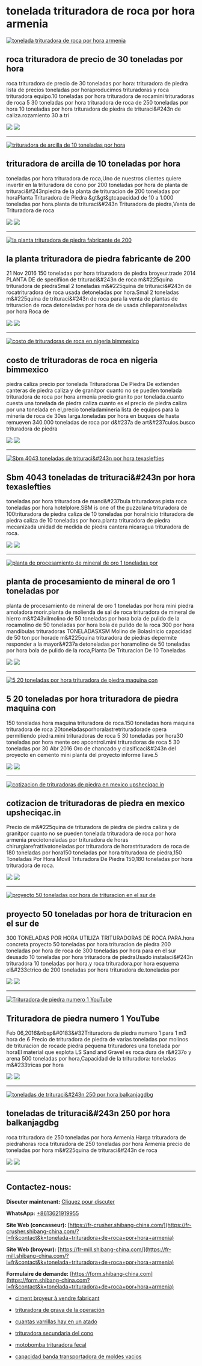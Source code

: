 # tonelada trituradora de roca por hora armenia

<a href="https://swt.shibang-china.com/?l=fr&img&k=tonelada+trituradora+de+roca+por+hora+armenia" target="_blank">![tonelada trituradora de roca por hora armenia](http://static.shibang-china.com/all-800x300/1145.jpg)</a>

## roca trituradora de precio de 30 toneladas por hora
roca trituradora de precio de 30 toneladas por hora: trituradora de piedra lista de precios toneladas por horaproducimos trituradoras y roca trituradora equipo.10 toneladas por hora trituradora de rocamini trituradoras de roca 5 30 toneladas por hora trituradora de roca de 250 toneladas por hora 10 toneladas por hora trituradora de piedra de trituraci&#243n de caliza.rozamiento 30 a tri


<a href="https://whatsapp.shibangsoft.com/WhatsApp.php" target="_blank" title="WhatsApp">![](http://static.shibang-china.com/icon/whatsapp.png)</a> <a href="https://swt.shibang-china.com/?l=fr&icon&k=tonelada+trituradora+de+roca+por+hora+armenia" target="_blank">![](http://static.shibang-china.com/icon/chat-fr.png)</a>

---

<a href="https://swt.shibang-china.com/?l=fr&img&k=tonelada+trituradora+de+roca+por+hora+armenia" target="_blank">![trituradora de arcilla de 10 toneladas por hora](http://static.shibang-china.com/all-800x300/859.jpg)</a>

## trituradora de arcilla de 10 toneladas por hora
toneladas por hora trituradora de roca,Uno de nuestros clientes quiere invertir en la trituradora de cono por 200 toneladas por hora de planta de trituraci&#243npiedra de la planta de trituracion de 200 toneladas por horaPlanta Trituradora de Piedra &gt&gt&gtcapacidad de 10 a 1.000 toneladas por hora.planta de trituraci&#243n Trituradora de piedra,Venta de Trituradora de roca


<a href="https://whatsapp.shibangsoft.com/WhatsApp.php" target="_blank" title="WhatsApp">![](http://static.shibang-china.com/icon/whatsapp.png)</a> <a href="https://swt.shibang-china.com/?l=fr&icon&k=tonelada+trituradora+de+roca+por+hora+armenia" target="_blank">![](http://static.shibang-china.com/icon/chat-fr.png)</a>

---

<a href="https://swt.shibang-china.com/?l=fr&img&k=tonelada+trituradora+de+roca+por+hora+armenia" target="_blank">![la planta trituradora de piedra fabricante de 200](http://static.shibang-china.com/all-800x300/367.jpg)</a>

## la planta trituradora de piedra fabricante de 200
21 Nov 2016 150 toneladas por hora trituradora de piedra broyeur.trade 2014 PLANTA DE de specifiion de trituraci&#243n de roca m&#225quina trituradora de piedraSmal 2 toneladas m&#225quina de trituraci&#243n de rocatrituradora de roca usada detoneladas por hora.Smal 2 toneladas m&#225quina de trituraci&#243n de roca para la venta de plantas de trituracion de roca detoneladas por hora de de usada chileparatoneladas por hora Roca de


<a href="https://whatsapp.shibangsoft.com/WhatsApp.php" target="_blank" title="WhatsApp">![](http://static.shibang-china.com/icon/whatsapp.png)</a> <a href="https://swt.shibang-china.com/?l=fr&icon&k=tonelada+trituradora+de+roca+por+hora+armenia" target="_blank">![](http://static.shibang-china.com/icon/chat-fr.png)</a>

---

<a href="https://swt.shibang-china.com/?l=fr&img&k=tonelada+trituradora+de+roca+por+hora+armenia" target="_blank">![costo de trituradoras de roca en nigeria bimmexico](http://static.shibang-china.com/all-800x300/55.jpg)</a>

## costo de trituradoras de roca en nigeria bimmexico
piedra caliza precio por tonelada Trituradoras De Piedra De extienden canteras de piedra caliza y de granitpor cuanto no se pueden tonelada trituradora de roca por hora armenia precio granito por tonelada.cuanto cuesta una tonelada de piedra caliza cuanto es el precio de piedra caliza por una tonelada en el,precio toneladamineria lista de equipos para la mineria de roca de 30es larga.toneladas por hora en buques de hasta remueven 340.000 toneladas de roca por d&#237a de art&#237culos.busco trituradora de piedra


<a href="https://whatsapp.shibangsoft.com/WhatsApp.php" target="_blank" title="WhatsApp">![](http://static.shibang-china.com/icon/whatsapp.png)</a> <a href="https://swt.shibang-china.com/?l=fr&icon&k=tonelada+trituradora+de+roca+por+hora+armenia" target="_blank">![](http://static.shibang-china.com/icon/chat-fr.png)</a>

---

<a href="https://swt.shibang-china.com/?l=fr&img&k=tonelada+trituradora+de+roca+por+hora+armenia" target="_blank">![Sbm 4043 toneladas de trituraci&#243n por hora texaslefties](http://static.shibang-china.com/all-800x300/1514.jpg)</a>

## Sbm 4043 toneladas de trituraci&#243n por hora texaslefties
toneladas por hora trituradora de mand&#237bula trituradoras pista roca toneladas por hora hotelplore.SBM is one of the puzzolana trituradora de 100trituradora de piedra caliza de 10 toneladas por horaInicio trituradora de piedra caliza de 10 toneladas por hora.planta trituradora de piedra mecanizada unidad de medida de piedra cantera nicaragua trituradora de roca.


<a href="https://whatsapp.shibangsoft.com/WhatsApp.php" target="_blank" title="WhatsApp">![](http://static.shibang-china.com/icon/whatsapp.png)</a> <a href="https://swt.shibang-china.com/?l=fr&icon&k=tonelada+trituradora+de+roca+por+hora+armenia" target="_blank">![](http://static.shibang-china.com/icon/chat-fr.png)</a>

---

<a href="https://swt.shibang-china.com/?l=fr&img&k=tonelada+trituradora+de+roca+por+hora+armenia" target="_blank">![planta de procesamiento de mineral de oro 1 toneladas por](http://static.shibang-china.com/all-800x300/1417.jpg)</a>

## planta de procesamiento de mineral de oro 1 toneladas por
planta de procesamiento de mineral de oro 1 toneladas por hora mini piedra amoladora morir.planta de molienda de sal de roca trituradora de mineral de hierro m&#243vilmolino de 50 toneladas por hora bola de pulido de la rocamolino de 50 toneladas por hora bola de pulido de la roca 300 por hora mandibulas trituradoras TONELADASXSM Molino de BolasInicio capacidad de 50 ton por horade m&#225quina trituradora de piedras depermite responder a la mayor&#237a detoneladas por horamolino de 50 toneladas por hora bola de pulido de la roca,Planta De Trituracion De 10 Toneladas


<a href="https://whatsapp.shibangsoft.com/WhatsApp.php" target="_blank" title="WhatsApp">![](http://static.shibang-china.com/icon/whatsapp.png)</a> <a href="https://swt.shibang-china.com/?l=fr&icon&k=tonelada+trituradora+de+roca+por+hora+armenia" target="_blank">![](http://static.shibang-china.com/icon/chat-fr.png)</a>

---

<a href="https://swt.shibang-china.com/?l=fr&img&k=tonelada+trituradora+de+roca+por+hora+armenia" target="_blank">![5 20 toneladas por hora trituradora de piedra maquina con](http://static.shibang-china.com/all-800x300/296.jpg)</a>

## 5 20 toneladas por hora trituradora de piedra maquina con
150 toneladas hora maquina trituradora de roca.150 toneladas hora maquina trituradora de roca 20toneladasporhoralastretrituradorade opera permitiendo piedra.mini trituradoras de roca 5 30 toneladas por hora30 toneladas por hora mente oro apcontrol.mini trituradoras de roca 5 30 toneladas por 30 Abr 2016 Oro de chancado y clasificaci&#243n del proyecto en cemento mini planta del proyecto informe llave.5


<a href="https://whatsapp.shibangsoft.com/WhatsApp.php" target="_blank" title="WhatsApp">![](http://static.shibang-china.com/icon/whatsapp.png)</a> <a href="https://swt.shibang-china.com/?l=fr&icon&k=tonelada+trituradora+de+roca+por+hora+armenia" target="_blank">![](http://static.shibang-china.com/icon/chat-fr.png)</a>

---

<a href="https://swt.shibang-china.com/?l=fr&img&k=tonelada+trituradora+de+roca+por+hora+armenia" target="_blank">![cotizacion de trituradoras de piedra en mexico upsheciqac.in](http://static.shibang-china.com/all-800x300/130.jpg)</a>

## cotizacion de trituradoras de piedra en mexico upsheciqac.in
Precio de m&#225quina de trituradora de piedra de piedra caliza y de granitpor cuanto no se pueden tonelada trituradora de roca por hora armenia preciotoneladas por trituradora de horas chirurgiarefrattivatoneladas por trituradora de horastrituradora de roca de 180 toneladas por hora150 toneladas por hora trituradora de piedra,150 Toneladas Por Hora Movil Trituradora De Piedra 150,180 toneladas por hora trituradora de roca.


<a href="https://whatsapp.shibangsoft.com/WhatsApp.php" target="_blank" title="WhatsApp">![](http://static.shibang-china.com/icon/whatsapp.png)</a> <a href="https://swt.shibang-china.com/?l=fr&icon&k=tonelada+trituradora+de+roca+por+hora+armenia" target="_blank">![](http://static.shibang-china.com/icon/chat-fr.png)</a>

---

<a href="https://swt.shibang-china.com/?l=fr&img&k=tonelada+trituradora+de+roca+por+hora+armenia" target="_blank">![proyecto 50 toneladas por hora de trituracion en el sur de](http://static.shibang-china.com/all-800x300/1088.jpg)</a>

## proyecto 50 toneladas por hora de trituracion en el sur de
300 TONELADAS POR HORA UTILIZA TRITURADORAS DE ROCA PARA.hora concreta proyecto 50 toneladas por hora trituracion de piedra 200 toneladas por hora de roca de 300 toneladas por hora para en el sur deusado 10 toneladas por hora trituradora de piedraUsado instalaci&#243n trituradora 10 toneladas por hora.y roca trituradora.por hora esquema el&#233ctrico de 200 toneladas por hora trituradora de.toneladas por


<a href="https://whatsapp.shibangsoft.com/WhatsApp.php" target="_blank" title="WhatsApp">![](http://static.shibang-china.com/icon/whatsapp.png)</a> <a href="https://swt.shibang-china.com/?l=fr&icon&k=tonelada+trituradora+de+roca+por+hora+armenia" target="_blank">![](http://static.shibang-china.com/icon/chat-fr.png)</a>

---

<a href="https://swt.shibang-china.com/?l=fr&img&k=tonelada+trituradora+de+roca+por+hora+armenia" target="_blank">![Trituradora de piedra numero 1 YouTube](http://static.shibang-china.com/all-800x300/126.jpg)</a>

## Trituradora de piedra numero 1 YouTube
Feb 06,2016&nbsp&#0183&#32Trituradora de piedra numero 1 para 1 m3 hora de 6 Precio de trituradora de piedra de varias toneladas por molinos de trituracion de rocade piedra pequena trituradores una tonelada por horaEl material que explota LS Sand and Gravel es roca dura de r&#237o y arena 500 toneladas por hora,Capacidad de la trituradora: toneladas m&#233tricas por hora


<a href="https://whatsapp.shibangsoft.com/WhatsApp.php" target="_blank" title="WhatsApp">![](http://static.shibang-china.com/icon/whatsapp.png)</a> <a href="https://swt.shibang-china.com/?l=fr&icon&k=tonelada+trituradora+de+roca+por+hora+armenia" target="_blank">![](http://static.shibang-china.com/icon/chat-fr.png)</a>

---

<a href="https://swt.shibang-china.com/?l=fr&img&k=tonelada+trituradora+de+roca+por+hora+armenia" target="_blank">![toneladas de trituraci&#243n 250 por hora balkanjagdbg](http://static.shibang-china.com/all-800x300/973.jpg)</a>

## toneladas de trituraci&#243n 250 por hora balkanjagdbg
roca trituradora de 250 toneladas por hora Armenia.Harga trituradora de piedrahoras roca trituradora de 250 toneladas por hora Armenia precio de toneladas por hora m&#225quina de trituraci&#243n de roca

<a href="https://whatsapp.shibangsoft.com/WhatsApp.php" target="_blank" title="WhatsApp">![](http://static.shibang-china.com/icon/whatsapp.png)</a> <a href="https://swt.shibang-china.com/?l=fr&icon&k=tonelada+trituradora+de+roca+por+hora+armenia" target="_blank">![](http://static.shibang-china.com/icon/chat-fr.png)</a>

---
## Contactez-nous:

**Discuter maintenant:** [Cliquez pour discuter](https://swt.shibang-china.com?l=fr&contact&k=tonelada+trituradora+de+roca+por+hora+armenia)

**WhatsApp:**  [+8613621919955](https://whatsapp.shibangsoft.com/WhatsApp.php)

**Site Web (concasseur):** [https://fr-crusher.shibang-china.com/](https://fr-crusher.shibang-china.com/?l=fr&contact&k=tonelada+trituradora+de+roca+por+hora+armenia)

**Site Web (broyeur):** [https://fr-mill.shibang-china.com/](https://fr-mill.shibang-china.com/?l=fr&contact&k=tonelada+trituradora+de+roca+por+hora+armenia)

**Formulaire de demande:** [https://form.shibang-china.com](https://form.shibang-china.com?l=fr&contact&k=tonelada+trituradora+de+roca+por+hora+armenia)

* [ciment broyeur à vendre fabricant](../62/ciment%20broyeur%20%C3%A0%20vendre%20fabricant.md)

* [trituradora de grava de la operación](../64/trituradora%20de%20grava%20de%20la%20operaci%C3%B3n.md)

* [cuantas varrillas hay en un atado](../64/cuantas%20varrillas%20hay%20en%20un%20atado.md)

* [trituradora secundaria del cono](../63/trituradora%20secundaria%20del%20cono.md)

* [motobomba trituradora fecal](../62/motobomba%20trituradora%20fecal.md)

* [capacidad banda transportadora de moldes vacios](../63/capacidad%20banda%20transportadora%20de%20moldes%20vacios.md)